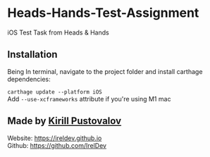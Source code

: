 # Heads-Hands-Test-Assignment
iOS Test Task from Heads &amp; Hands

## Installation

Being In terminal, navigate to the project folder and install carthage dependencies:

`carthage update --platform iOS`<br>
Add `--use-xcframeworks` attribute if you're using M1 mac

## Made by [Kirill Pustovalov](https://github.com/IrelDev)

Website: https://ireldev.github.io<br>
Github: https://github.com/IrelDev
